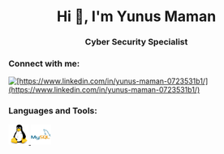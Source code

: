 
<h1 align="center">Hi 👋, I'm Yunus Maman</h1>
<h3 align="center">Cyber Security Specialist</h3>

<h3 align="left">Connect with me:</h3>
<p align="left">
<a href="[yunus-maman](https://www.linkedin.com/in/yunus-maman-0723531b1)/" target="blank"><img align="center" src="https://raw.githubusercontent.com/rahuldkjain/github-profile-readme-generator/master/src/images/icons/Social/linked-in-alt.svg" alt="[https://www.linkedin.com/in/yunus-maman-0723531b1/](https://www.linkedin.com/in/yunus-maman-0723531b1/)" height="30" width="40" /></a>
</p>

<h3 align="left">Languages and Tools:</h3>
<p align="left"> <a href="https://www.linux.org/" target="_blank" rel="noreferrer"> <img src="https://raw.githubusercontent.com/devicons/devicon/master/icons/linux/linux-original.svg" alt="linux" width="40" height="40"/> </a> <a href="https://www.mysql.com/" target="_blank" rel="noreferrer"> <img src="https://raw.githubusercontent.com/devicons/devicon/master/icons/mysql/mysql-original-wordmark.svg" alt="mysql" width="40" height="40"/> </a> </p>



